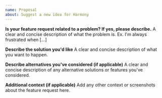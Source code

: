 ```yaml
---
name: Proposal
about: Suggest a new idea for Harmony
---
```


**Is your feature request related to a problem? If yes, please describe.**
A clear and concise description of what the problem is. Ex. I'm always frustrated when [...]

**Describe the solution you'd like**
A clear and concise description of what you want to happen.

**Describe alternatives you've considered (if applicable)**
A clear and concise description of any alternative solutions or features you've considered.

**Additional context (if applicable)**
Add any other context or screenshots about the feature request here.

